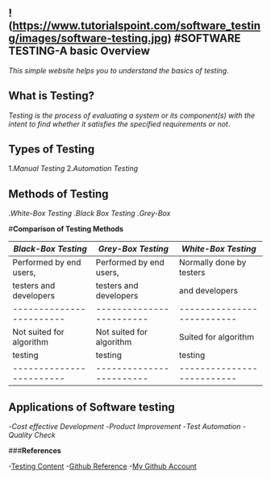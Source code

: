 !(https://www.tutorialspoint.com/software_testing/images/software-testing.jpg)
#SOFTWARE TESTING-A basic Overview
----------------------------
*This simple website helps you to understand the basics of testing*.

## **What is Testing?**
*Testing is the process of evaluating a system or its component(s) with the intent to find whether it satisfies the specified requirements or not*.

## **Types of Testing**
1.*Manual Testing*
2.*Automation Testing*

## **Methods of Testing**
.*White-Box Testing*
.*Black Box Testing*
.*Grey-Box*

#**Comparison of Testing Methods**

|*Black-Box Testing*     |*Grey-Box Testing*      |*White-Box Testing*       |
|------------------------|------------------------|--------------------------|
|Performed by end users, |Performed by end users, |Normally done by testers  |
|testers and developers  |testers and developers  |and developers            |
|------------------------|------------------------|--------------------------|
|Not suited for algorithm|Not suited for algorithm|Suited for algorithm      |
|testing                 |testing                 |testing                   |
|------------------------|------------------------|--------------------------|

## **Applications of Software testing**
-*Cost effective Development*
-*Product Improvement*
-*Test Automation*
-*Quality Check*

###**References**

-[Testing Content](https://www.tutorialspoint.com/software_testing/index.htm)
-[Github Reference](https://dillinger.io)
-[My Github Account](https://github.com/Bhavya-123)



